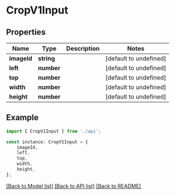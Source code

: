 # CropV1Input


## Properties

Name | Type | Description | Notes
------------ | ------------- | ------------- | -------------
**imageId** | **string** |  | [default to undefined]
**left** | **number** |  | [default to undefined]
**top** | **number** |  | [default to undefined]
**width** | **number** |  | [default to undefined]
**height** | **number** |  | [default to undefined]

## Example

```typescript
import { CropV1Input } from './api';

const instance: CropV1Input = {
    imageId,
    left,
    top,
    width,
    height,
};
```

[[Back to Model list]](../README.md#documentation-for-models) [[Back to API list]](../README.md#documentation-for-api-endpoints) [[Back to README]](../README.md)
